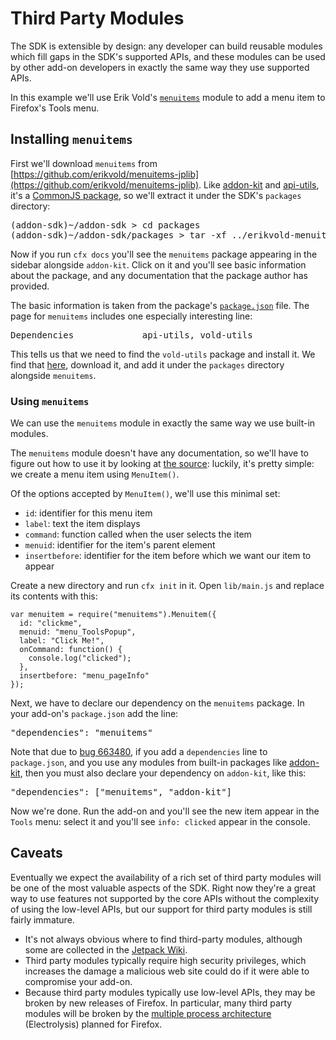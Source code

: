 # Third Party Modules #

The SDK is extensible by design: any developer can build reusable modules
which fill gaps in the SDK's supported APIs, and these modules can be used
by other add-on developers in exactly the same way they use supported APIs.

In this example we'll use Erik Vold's
[`menuitems`](https://github.com/erikvold/menuitems-jplib) module to add a menu
item to Firefox's Tools menu.

## Installing `menuitems` ##

First we'll download `menuitems` from
[https://github.com/erikvold/menuitems-jplib](https://github.com/erikvold/menuitems-jplib). Like [addon-kit](packages/addon-kit/addon-kit.html) and
[api-utils](packages/api-utils/api-utils.html), it's a
[CommonJS package](dev-guide/addon-development/commonjs.html),
so we'll extract it under the SDK's `packages` directory:

<pre>
(addon-sdk)~/addon-sdk > cd packages
(addon-sdk)~/addon-sdk/packages > tar -xf ../erikvold-menuitems-jplib-d80630c.zip
</pre>

Now if you run `cfx docs` you'll see the `menuitems` package appearing
in the sidebar alongside `addon-kit`. Click on it and you'll see basic
information about the package, and any documentation that the package
author has provided.

The basic information is taken from the package's
[`package.json`](dev-guide/addon-development/package-spec.html) file. The page
for `menuitems` includes one especially interesting line:

<pre>
Dependencies             api-utils, vold-utils
</pre>

This tells us that we need to find the `vold-utils` package and install it.
We find that [here](https://github.com/erikvold/vold-utils-jplib),
download it, and add it under the `packages` directory alongside `menuitems`.

### Using `menuitems` ###

We can use the `menuitems` module in exactly the same way we use built-in
modules.

The `menuitems` module doesn't have any documentation, so we'll have to
figure out how to use it by looking at
[the source](https://github.com/erikvold/menuitems-jplib/blob/master/lib/menuitems.js):
luckily, it's pretty simple: we create a menu item using `MenuItem()`.

Of the options accepted by `MenuItem()`, we'll use this minimal set:

* `id`: identifier for this menu item
* `label`: text the item displays
* `command`: function called when the user selects the item
* `menuid`: identifier for the item's parent element
* `insertbefore`: identifier for the item before which we want our item to
appear

Create a new directory and run `cfx init` in it. Open `lib/main.js` and
replace its contents with this:

    var menuitem = require("menuitems").Menuitem({
      id: "clickme",
      menuid: "menu_ToolsPopup",
      label: "Click Me!",
      onCommand: function() {
        console.log("clicked");
      },
      insertbefore: "menu_pageInfo"
    });

Next, we have to declare our dependency on the `menuitems` package.
In your add-on's `package.json` add the line:

<pre>
"dependencies": "menuitems"
</pre>

Note that due to
[bug 663480](https://bugzilla.mozilla.org/show_bug.cgi?id=663480), if you
add a `dependencies` line to `package.json`, and you use any modules from
built-in packages like [addon-kit](packages/addon-kit/addon-kit.html), then
you must also declare your dependency on `addon-kit`, like this:

<pre>
"dependencies": ["menuitems", "addon-kit"]
</pre>

Now we're done. Run the add-on and you'll see the new item appear in the
`Tools` menu: select it and you'll see `info: clicked` appear in the
console.

## Caveats ##

Eventually we expect the availability of a rich set of third party modules
will be one of the most valuable aspects of the SDK. Right now they're a great
way to use features not supported by the core APIs without the
complexity of using the low-level APIs, but our support for third party
modules is still fairly immature.

* It's not always obvious where to find third-party modules, although some
are collected in the [Jetpack Wiki](https://wiki.mozilla.org/Jetpack/Modules).
* Third party modules typically require high security privileges, which
increases the damage a malicious web site could do if it were able to
compromise your add-on.
* Because third party modules typically use low-level APIs, they may be broken
by new releases of Firefox. In particular, many third party modules will be
broken by the
[multiple process architecture](https://wiki.mozilla.org/Electrolysis/Firefox)
(Electrolysis) planned for Firefox.
